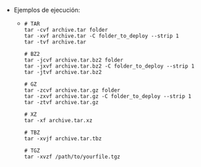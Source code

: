 - Ejemplos de ejecución:
  - ```shell
    # TAR
    tar -cvf archive.tar folder
    tar -xvf archive.tar -C folder_to_deploy --strip 1
    tar -tvf archive.tar
    
    # BZ2
    tar -jcvf archive.tar.bz2 folder
    tar -jxvf archive.tar.bz2 -C folder_to_deploy --strip 1
    tar -jtvf archive.tar.bz2
    
    # GZ
    tar -zcvf archive.tar.gz folder
    tar -zxvf archive.tar.gz -C folder_to_deploy --strip 1
    tar -ztvf archive.tar.gz
    
    # XZ
    tar -xf archive.tar.xz
    
    # TBZ
    tar -xvjf archive.tar.tbz
    
    # TGZ
    tar -xvzf /path/to/yourfile.tgz
    ```